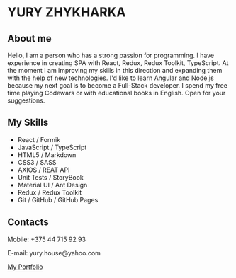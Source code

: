 # YURY ZHYKHARKA
## About me
Hello, I am a person who has a strong passion for programming. I have experience in creating SPA with React, Redux, Redux Toolkit, TypeScript.
At the moment I am improving my skills in this direction and expanding them with the help of new technologies.
I'd like to learn Angular and Node.js because my next goal is to become a Full-Stack developer.
I spend my free time playing Codewars or with educational books in English.
Open for your suggestions.
## My Skills
- React / Formik
- JavaScript / TypeScript
- HTML5 / Markdown
- CSS3 / SASS
- AXIOS / REAT API
- Unit Tests / StoryBook
- Material UI / Ant Design
- Redux / Redux Toolkit
- Git / GitHub / GitHub Pages
## Contacts
<p>Mobile: +375 44 715 92 93</p>
<p>E-mail: yury.house@yahoo.com</p>
<p><a href="https://yuryhouse.github.io/yurasz-portfolio">My Portfolio</a></p>
